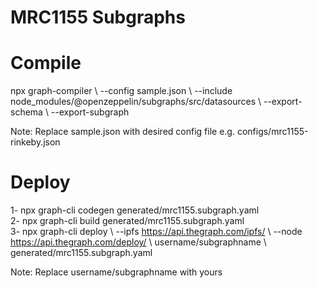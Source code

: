 # MRC1155 Subgraphs

# Compile
npx graph-compiler \\
--config sample.json \\
--include node_modules/@openzeppelin/subgraphs/src/datasources \\
--export-schema \\
--export-subgraph

Note: Replace sample.json with desired config file e.g. configs/mrc1155-rinkeby.json

# Deploy

1- npx graph-cli codegen generated/mrc1155.subgraph.yaml  
2- npx graph-cli build generated/mrc1155.subgraph.yaml  
3- npx graph-cli deploy                 \\
--ipfs https://api.thegraph.com/ipfs/   \\
--node https://api.thegraph.com/deploy/ \\
username/subgraphname                   \\
generated/mrc1155.subgraph.yaml

Note: Replace username/subgraphname with yours
